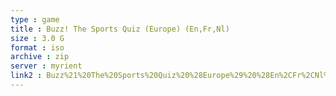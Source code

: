 ```yaml
---
type : game
title : Buzz! The Sports Quiz (Europe) (En,Fr,Nl)
size : 3.0 G
format : iso
archive : zip
server : myrient
link2 : Buzz%21%20The%20Sports%20Quiz%20%28Europe%29%20%28En%2CFr%2CNl%29
---
```

